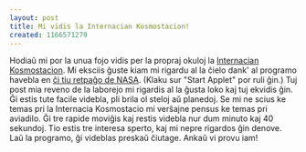 ```yaml
---
layout: post
title: Mi vidis la Internacian Kosmostacion!
created: 1166571279
---
```

Hodiaŭ mi por la unua fojo vidis per la propraj okuloj la <a href="http://eo.wikipedia.org/wiki/Internacia_Kosmostacio">Internacian Kosmostacion</a>.  Mi eksciis ĝuste kiam mi rigardu al la ĉielo dank' al programo havebla en <a href="http://spaceflight1.nasa.gov/realdata/sightings/">ĉi tiu retpaĝo de NASA</a>.  (Klaku sur "Start Applet" por ruli ĝin.)  Tuj post mia reveno de la laborejo mi rigardis al la ĝusta loko kaj tuj ekvidis ĝin.  Ĝi estis tute facile videbla, pli brila ol steloj aŭ planedoj.  Se mi ne scius ke temas pri la Internacia Kosmostacio mi verŝajne pensus ke temas pri aviadilo.  Ĝi tre rapide moviĝis kaj restis videbla nur dum minuto kaj 40 sekundoj.  Tio estis tre interesa sperto, kaj mi nepre rigardos ĝin denove.  Laŭ la programo, ĝi videblas preskaŭ ĉiutage.  Ankaŭ vi provu iam!
